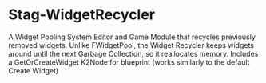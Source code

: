 # Stag-WidgetRecycler
A Widget Pooling System Editor and Game Module that recycles previously removed widgets. Unlike FWidgetPool, the Widget Recycler keeps widgets around until the next Garbage Collection, so it reallocates memory. Includes a GetOrCreateWidget K2Node for blueprint (works similarly to the default Create Widget)
